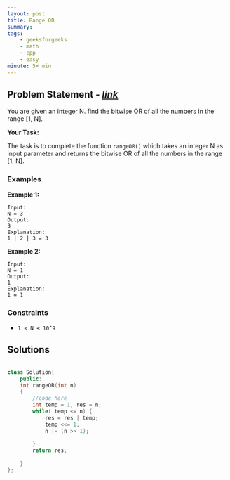 ```yaml
---
layout: post
title: Range OR                     
summary:
tags:
    - geeksforgeeks
    - math
    - cpp
    - easy
minute: 5+ min
---
```


## Problem Statement - [*link*](https://practice.geeksforgeeks.org/contest/gfg-weekly-coding-contest-88/problems/#)

You are given an integer N. find the bitwise OR of all the numbers in the range [1, N].

**Your Task:** 

The task is to complete the function `rangeOR()` which takes an integer N as input parameter and returns the bitwise OR of all the numbers in the range [1, N].


### Examples

**Example 1:**   
```
Input: 
N = 3
Output:
3
Explanation:
1 | 2 | 3 = 3
```

**Example 2:**   
```
Input:
N = 1
Output:
1
Explanation:
1 = 1
```

### Constraints

+ `1 ≤ N ≤ 10^9`

## Solutions

```cpp

class Solution{
	public:
	int rangeOR(int n)
	{
		//code here
		int temp = 1, res = n;
		while( temp <= n) {
		    res = res | temp;
		    temp <<= 1;
		    n |= (n >> 1);
		    
		}
		return res;
		
	}
};

```
